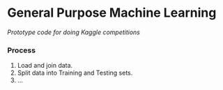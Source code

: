 # General Purpose Machine Learning
*Prototype code for doing Kaggle competitions*
### Process
1. Load and join data.
2. Split data into Training and Testing sets.
3. ...
